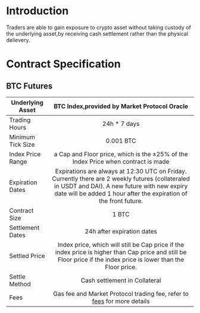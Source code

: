 # Introduction
Traders are able to gain exposure to crypto asset without taking custody of the underlying asset,by receiving cash settlement rather than the physical delievery.


# Contract Specification 

## BTC Futures

| Underlying Asset  | BTC Index,provided by Market Protocol Oracle         | 
| -------------            |:-------------: | 
| Trading Hours            | 24h * 7 days         |  
| Minimum Tick Size        |  0.001 BTC              |   
| Index Price Range        |   a Cap and Floor price, which is the ±25% of the Index Price when contract is made       | 
| Expiration Dates         |    Expirations are always at 12:30 UTC on Friday. Currently there are 2 weekly futures (collateraled in USDT and DAI). A new future with new expiry date will be added 1 hour after the expiration of the front future.   |  
| Contract Size            |      1 BTC         |   
| Settlement Dates         |     24h after expiration dates           |   
| Settled Price            |  Index price, which will still be Cap price if the index price is higher than Cap price and still be Floor price if the index price is lower than the Floor price.            | 
| Settle Method            |    Cash settlement in Collateral      |  
| Fees                     |   Gas fee and Market Protocol trading fee, refer to [fees](en/fees.md) for more details|   


